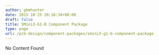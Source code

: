 ```yaml
---
author: gbmhunter
date: 2015-10-25 20:16:34+00:00
draft: false
title: SMini3-G1-B Component Package
type: page
url: /pcb-design/component-packages/smini3-g1-b-component-package
---
```


No Content Found
